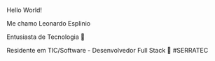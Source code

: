 Hello World!

Me chamo Leonardo Esplinio 

Entusiasta de Tecnologia 🤖

Residente em TIC/Software - Desenvolvedor Full Stack 🎯
#SERRATEC
